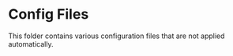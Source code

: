 # Config Files

This folder contains various configuration files that are not applied automatically.
